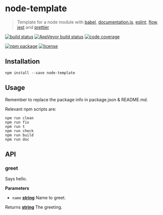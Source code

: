 # node-template

> Template for a node module with
> [babel](https://babeljs.io/),
> [documentation.js](http://documentation.js.org/),
> [eslint](http://eslint.org/),
> [flow](https://flow.org/),
> [jest](https://facebook.github.io/jest/) and
> [prettier](https://github.com/prettier/prettier)

[![build status](https://img.shields.io/travis/jeysal/node-template/master.svg?style=flat-square)](https://travis-ci.org/jeysal/node-template)
[![AppVeyor build status](https://img.shields.io/appveyor/ci/jeysal/node-template/master.svg?style=flat-square&label=windows+build)](https://ci.appveyor.com/project/jeysal/node-template)
[![code coverage](https://img.shields.io/codecov/c/github/jeysal/node-template/master.svg?style=flat-square)](https://codecov.io/gh/jeysal/node-template)

[![npm package](https://img.shields.io/npm/v/node-template.svg?style=flat-square)](https://www.npmjs.com/package/node-template)
[![license](https://img.shields.io/github/license/jeysal/node-template.svg?style=flat-square)](https://github.com/jeysal/node-template/blob/master/LICENSE)

## Installation

    npm install --save node-template

## Usage

Remember to replace the package info in package.json & README.md.

Relevant npm scripts are:

    npm run clean
    npm run fix
    npm run t
    npm run check
    npm run build
    npm run doc

## API

<!-- Generated by documentation.js. Update this documentation by updating the source code. -->

### greet

Says hello.

**Parameters**

-   `name` **[string](https://developer.mozilla.org/en-US/docs/Web/JavaScript/Reference/Global_Objects/String)** Name to greet.

Returns **[string](https://developer.mozilla.org/en-US/docs/Web/JavaScript/Reference/Global_Objects/String)** The greeting.
